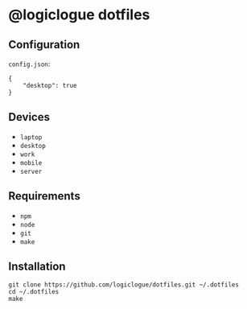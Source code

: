 # @logiclogue dotfiles

## Configuration

`config.json`:
```
{
    "desktop": true
}
```

## Devices

- `laptop`
- `desktop`
- `work`
- `mobile`
- `server`

## Requirements

- `npm`
- `node`
- `git`
- `make`

## Installation

```
git clone https://github.com/logiclogue/dotfiles.git ~/.dotfiles
cd ~/.dotfiles
make
```
